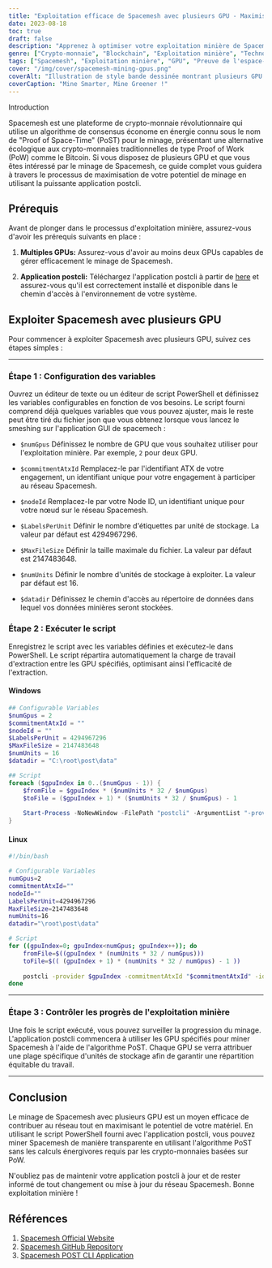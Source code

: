 ```yaml
---
title: "Exploitation efficace de Spacemesh avec plusieurs GPU - Maximisez vos gains"
date: 2023-08-18
toc: true
draft: false
description: "Apprenez à optimiser votre exploitation minière de Spacemesh en utilisant plusieurs GPU avec l'algorithme PoST respectueux de l'environnement et maximisez vos récompenses."
genre: ["Crypto-monnaie", "Blockchain", "Exploitation minière", "Technologie", "Décentralisé", "Exploitation minière du GPU", "Preuve de l'espace-temps", "Respect de l'environnement", "Conseils sur les cryptomonnaies", "Actifs numériques"]
tags: ["Spacemesh", "Exploitation minière", "GPU", "Preuve de l'espace-temps", "Crypto-monnaie", "Blockchain", "Respect de l'environnement", "Décentralisé", "Algorithme PoST", "Guide de l'exploitation minière", "Conseils sur les cryptomonnaies", "Récompenses", "Optimisation", "Efficacité énergétique", "Exploitation minière du GPU", "Actifs numériques", "Technologie", "Décentralisation", "Preuve d'espace", "Exploitation minière de l'espace-temps", "Maximiser l'efficacité de l'exploitation minière", "Crypto-monnaie écologique", "Réseau Spacemesh", "Configuration de l'exploitation minière par GPU", "Exploitation minière avec plusieurs GPU", "Exploitation minière décentralisée de la blockchain", "Conseils pour l'exploitation minière de cryptomonnaies", "Efficient GPU Mining", "Preuve de l'algorithme spatio-temporel", "Récompenses en crypto-monnaies"]
cover: "/img/cover/spacemesh-mining-gpus.png"
coverAlt: "Illustration de style bande dessinée montrant plusieurs GPU travaillant ensemble pour exploiter Spacemesh."
coverCaption: "Mine Smarter, Mine Greener !"
---
```

 Introduction

Spacemesh est une plateforme de crypto-monnaie révolutionnaire qui utilise un algorithme de consensus économe en énergie connu sous le nom de "Proof of Space-Time" (PoST) pour le minage, présentant une alternative écologique aux crypto-monnaies traditionnelles de type Proof of Work (PoW) comme le Bitcoin. Si vous disposez de plusieurs GPU et que vous êtes intéressé par le minage de Spacemesh, ce guide complet vous guidera à travers le processus de maximisation de votre potentiel de minage en utilisant la puissante application postcli.

## Prérequis

Avant de plonger dans le processus d'exploitation minière, assurez-vous d'avoir les prérequis suivants en place :

1. **Multiples GPUs:** Assurez-vous d'avoir au moins deux GPUs capables de gérer efficacement le minage de Spacemesh.

2. **Application postcli:** Téléchargez l'application postcli à partir de [here](https://github.com/spacemeshos/post/) et assurez-vous qu'il est correctement installé et disponible dans le chemin d'accès à l'environnement de votre système.

## Exploiter Spacemesh avec plusieurs GPU

Pour commencer à exploiter Spacemesh avec plusieurs GPU, suivez ces étapes simples :

______

### Étape 1 : Configuration des variables

Ouvrez un éditeur de texte ou un éditeur de script PowerShell et définissez les variables configurables en fonction de vos besoins.
Le script fourni comprend déjà quelques variables que vous pouvez ajuster, mais le reste peut être tiré du fichier json que vous obtenez lorsque vous lancez le smeshing sur l'application GUI de spacemech :

- `$numGpus` Définissez le nombre de GPU que vous souhaitez utiliser pour l'exploitation minière. Par exemple, `2` pour deux GPU.

- `$commitmentAtxId` Remplacez-le par l'identifiant ATX de votre engagement, un identifiant unique pour votre engagement à participer au réseau Spacemesh.

- `$nodeId` Remplacez-le par votre Node ID, un identifiant unique pour votre nœud sur le réseau Spacemesh.

- `$LabelsPerUnit` Définir le nombre d'étiquettes par unité de stockage. La valeur par défaut est 4294967296.

- `$MaxFileSize` Définir la taille maximale du fichier. La valeur par défaut est 2147483648.

- `$numUnits` Définir le nombre d'unités de stockage à exploiter. La valeur par défaut est 16.

- `$datadir` Définissez le chemin d'accès au répertoire de données dans lequel vos données minières seront stockées.

### Étape 2 : Exécuter le script

Enregistrez le script avec les variables définies et exécutez-le dans PowerShell. Le script répartira automatiquement la charge de travail d'extraction entre les GPU spécifiés, optimisant ainsi l'efficacité de l'extraction.

#### Windows

```powershell
## Configurable Variables
$numGpus = 2
$commitmentAtxId = ""
$nodeId = ""
$LabelsPerUnit = 4294967296
$MaxFileSize = 2147483648
$numUnits = 16
$datadir = "C:\root\post\data"

## Script
foreach ($gpuIndex in 0..($numGpus - 1)) {
    $fromFile = $gpuIndex * ($numUnits * 32 / $numGpus)
    $toFile = ($gpuIndex + 1) * ($numUnits * 32 / $numGpus) - 1
    
    Start-Process -NoNewWindow -FilePath "postcli" -ArgumentList "-provider $gpuIndex", "-commitmentAtxId", $commitmentAtxId, "-id", $nodeId, "-labelsPerUnit", $LabelsPerUnit, "-maxFileSize", $MaxFileSize , "-numUnits", $numUnits, "-datadir", $datadir, "-fromFile", $fromFile, "-toFile", $toFile
}
```

#### Linux
```bash
#!/bin/bash

# Configurable Variables
numGpus=2
commitmentAtxId=""
nodeId=""
LabelsPerUnit=4294967296
MaxFileSize=2147483648
numUnits=16
datadir="\root\post\data"

# Script
for ((gpuIndex=0; gpuIndex<numGpus; gpuIndex++)); do
    fromFile=$((gpuIndex * (numUnits * 32 / numGpus)))
    toFile=$(( (gpuIndex + 1) * (numUnits * 32 / numGpus) - 1 ))
    
    postcli -provider $gpuIndex -commitmentAtxId "$commitmentAtxId" -id "$nodeId" -labelsPerUnit $LabelsPerUnit -maxFileSize $MaxFileSize -numUnits $numUnits -datadir "$datadir" -fromFile $fromFile -toFile $toFile &
done
```
______

### Étape 3 : Contrôler les progrès de l'exploitation minière

Une fois le script exécuté, vous pouvez surveiller la progression du minage. L'application postcli commencera à utiliser les GPU spécifiés pour miner Spacemesh à l'aide de l'algorithme PoST. Chaque GPU se verra attribuer une plage spécifique d'unités de stockage afin de garantir une répartition équitable du travail.

______

## Conclusion

Le minage de Spacemesh avec plusieurs GPU est un moyen efficace de contribuer au réseau tout en maximisant le potentiel de votre matériel. En utilisant le script PowerShell fourni avec l'application postcli, vous pouvez miner Spacemesh de manière transparente en utilisant l'algorithme PoST sans les calculs énergivores requis par les crypto-monnaies basées sur PoW.

N'oubliez pas de maintenir votre application postcli à jour et de rester informé de tout changement ou mise à jour du réseau Spacemesh. Bonne exploitation minière !

## Références

1. [Spacemesh Official Website](https://spacemesh.io/)
2. [Spacemesh GitHub Repository](https://github.com/spacemeshos/)
3. [Spacemesh POST CLI Application](https://github.com/spacemeshos/post)
